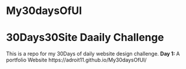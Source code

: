 # My30daysOfUI
<h1>30Days30Site Daaily Challenge</h1>
This is a repo for my 30Days of daily website design challenge.
<strong>Day 1: </strong> A portfolio Website https://adroit11.github.io/My30daysOfUI/
